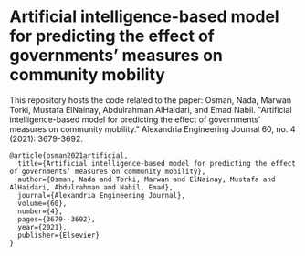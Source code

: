 # Artificial intelligence-based model for predicting the effect of governments’ measures on community mobility

This repository hosts the code related to the paper: Osman, Nada, Marwan Torki, Mustafa ElNainay, Abdulrahman AlHaidari, and Emad Nabil. "Artificial intelligence-based model for predicting the effect of governments’ measures on community mobility." Alexandria Engineering Journal 60, no. 4 (2021): 3679-3692.


```
@article{osman2021artificial,
  title={Artificial intelligence-based model for predicting the effect of governments’ measures on community mobility},
  author={Osman, Nada and Torki, Marwan and ElNainay, Mustafa and AlHaidari, Abdulrahman and Nabil, Emad},
  journal={Alexandria Engineering Journal},
  volume={60},
  number={4},
  pages={3679--3692},
  year={2021},
  publisher={Elsevier}
}
```
